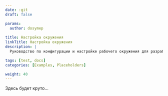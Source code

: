 ```yaml
---
date: :git
draft: false

params:
  author: dosymep
  
title: Настройка окружения
linkTitle: Настройка окружения
description: |
  Руководство по конфигурации и настройке рабочего окружения для разработки на платформе.

tags: [test, docs]
categories: [Examples, Placeholders]

weight: 40
---
```


Здесь будет круто...
